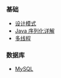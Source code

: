 ### 基础
- [设计模式](./docs/java/basis/design-pattern.md)
- [Java 序列化详解](./docs/java/basis/serialization.md)
- [多线程](./docs/java/basis/thread.md)


### 数据库
- [MySQL](./docs/database/mysql.md)
